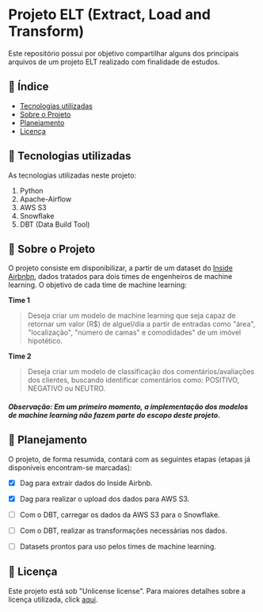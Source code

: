 # Projeto ELT (Extract, Load and Transform)

Este repositório possui por objetivo compartilhar alguns dos principais arquivos de um projeto ELT realizado com finalidade de estudos.


## :open_book: Índice

* [Tecnologias utilizadas](#hammer-tecnologias-utilizadas)
* [Sobre o Projeto](#speech_balloon-sobre-o-projeto)
* [Planejamento](#memo-planejamento)
* [Licença](#ramen-licença)


## :hammer: Tecnologias utilizadas
As tecnologias utilizadas neste projeto:
1. Python
2. Apache-Airflow
3. AWS S3
4. Snowflake
5. DBT (Data Build Tool)

## :speech_balloon: Sobre o Projeto
O projeto consiste em disponibilizar, a partir de um dataset do [Inside Airbnbn](http://insideairbnb.com/get-the-data/), dados tratados para dois times de engenheiros de machine learning. O objetivo de cada time de machine learning:

**Time 1**

> Deseja criar um modelo de machine learning que seja capaz de retornar um valor (R$) de alguel/dia a partir de entradas como "área", "localização", "número de camas" e comodidades" de um imóvel hipotético.

**Time 2**

> Deseja criar um modelo de classificação dos comentários/avaliações dos clientes, buscando identificar comentários como: POSITIVO, NEGATIVO ou NEUTRO.


##### Observação: Em um primeiro momento, a implementação dos modelos de machine learning não fazem parte do escopo deste projeto.


## :memo: Planejamento
O projeto, de forma resumida, contará com as seguintes etapas (etapas já disponíveis encontram-se marcadas):

- [X] Dag para extrair dados do Inside Airbnb.
- [X] Dag para realizar o upload dos dados para AWS S3.
- [ ] Com o DBT, carregar os dados da AWS S3 para o Snowflake.
- [ ] Com o DBT, realizar as transformações necessárias nos dados.
- [ ] Datasets prontos para uso pelos times de machine learning.


## :ramen: Licença

Este projeto está sob "Unlicense license". Para maiores detalhes sobre a licença utilizada, click [aqui](https://github.com/devmadruga/elt_projeto/blob/main/LICENSE). 
